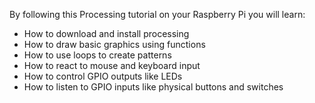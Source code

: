 By following this Processing tutorial on your Raspberry Pi you will learn:
- How to download and install processing
- How to draw basic graphics using functions
- How to use loops to create patterns
- How to react to mouse and keyboard input
- How to control GPIO outputs like LEDs
- How to listen to GPIO inputs like physical buttons and switches
